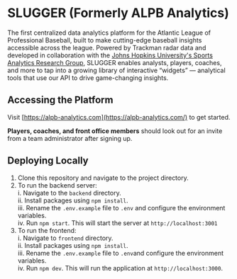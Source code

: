 # SLUGGER (Formerly ALPB Analytics)
The first centralized data analytics platform for the Atlantic League of Professional Baseball, built to make cutting-edge baseball insights accessible across the league. Powered by Trackman radar data and developed in collaboration with the [Johns Hopkins University's Sports Analytics Research Group](https://sports-analytics.cs.jhu.edu/), SLUGGER enables analysts, players, coaches, and more to tap into a growing library of interactive “widgets” — analytical tools that use our API to drive game-changing insights.

## Accessing the Platform
Visit [https://alpb-analytics.com](https://alpb-analytics.com/) to get started.

**Players, coaches, and front office members** should look out for an invite from a team administrator after signing up.

## Deploying Locally
1. Clone this repository and navigate to the project directory.
2. To run the backend server:\
i. Navigate to the `backend` directory.\
ii. Install packages using `npm install`.\
iii. Rename the `.env.example` file to `.env` and configure the environment variables.\
iv. Run `npm start`. This will start the server at `http://localhost:3001`
3. To run the frontend:\
i. Navigate to `frontend` directory.\
ii. Install packages using `npm install`.\
iii. Rename the `.env.example` file to `.env`and configure the environment variables.\
iv. Run `npm dev`. This will run the application at `http://localhost:3000`.
